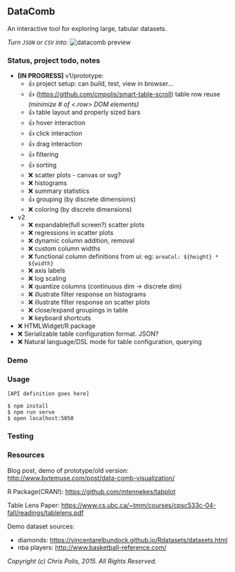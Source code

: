 ## DataComb
An interactive tool for exploring large, tabular datasets.

*Turn `JSON` or `CSV` into:*
![datacomb preview](https://raw.githubusercontent.com/cmpolis/datacomb/master/poc-demo.gif)

### Status, project todo, notes

* **[IN PROGRESS]** v1/prototype:
  * :thumbsup: project setup: can build, test, view in browser... 
  * :thumbsup: (https://github.com/cmpolis/smart-table-scroll) table row reuse *(minimize # of <.row> DOM elements)*
  * :thumbsup: table layout and properly sized bars
  * :thumbsup: hover interaction
  * :thumbsup: click interaction
  * :thumbsup: drag interaction
  * :thumbsup: filtering
  * :thumbsup: sorting
  * :x: scatter plots - canvas or svg?
  * :x: histograms
  * :x: summary statistics
  * :thumbsup: grouping (by discrete dimensions)
  * :x: coloring (by discrete dimensions)
* v2
  * :x: expandable(full screen?) scatter plots
  * :x: regressions in scatter plots
  * :x: dynamic column addition, removal
  * :x: custom column widths
  * :x: functional column definitions from ui: eg: `areaCol: ${height} * ${width}`
  * :x: axis labels
  * :x: log scaling
  * :x: quantize columns (continuous dim -> discrete dim)
  * :x: illustrate filter response on histograms
  * :x: illustrate filter response on scatter plots
  * :x: close/expand groupings in table
  * :x: keyboard shortcuts
* :x: HTMLWidget/R package
* :x: Serializable table configuration format. JSON?
* :x: Natural language/DSL mode for table configuration, querying

### Demo

### Usage

`[API definition goes here]`

```shell
$ npm install
$ npm run serve
$ open localhost:5050
```


### Testing


### Resources

Blog post, demo of prototype/old version: http://www.bytemuse.com/post/data-comb-visualization/

R Package(CRAN!): https://github.com/mtennekes/tabplot

Table Lens Paper: https://www.cs.ubc.ca/~tmm/courses/cpsc533c-04-fall/readings/tablelens.pdf

Demo dataset sources:

* diamonds: https://vincentarelbundock.github.io/Rdatasets/datasets.html
* nba players: http://www.basketball-reference.com/


*Copyright (c) Chris Polis, 2015. All Rights Reserved.*
